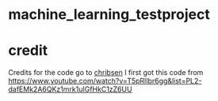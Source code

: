 # machine_learning_testproject
# credit 
Credits for the code go to [chribsen](https://github.com/chribsen)
I first got this code from https://www.youtube.com/watch?v=T5pRlIbr6gg&list=PL2-dafEMk2A6QKz1mrk1uIGfHkC1zZ6UU
